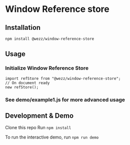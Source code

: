 # Window Reference store


## Installation
```
npm install @wezz/window-reference-store
```

## Usage
### Initialize Window Reference Store
```
import refStore from "@wezz/window-reference-store";
// On document ready
new refStore();
```

### See demo/example1.js for more advanced usage

## Development & Demo
Clone this repo
Run
``` npm install ```

To run the interactive demo, run 
``` npm run demo ```

